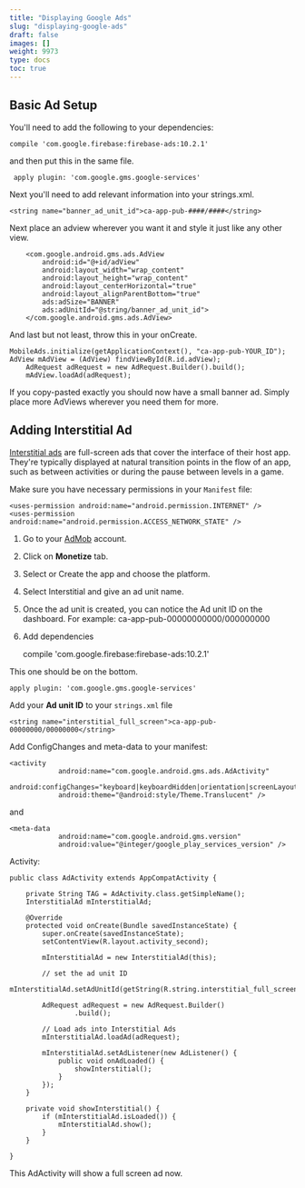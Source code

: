 ```yaml
---
title: "Displaying Google Ads"
slug: "displaying-google-ads"
draft: false
images: []
weight: 9973
type: docs
toc: true
---
```


## Basic Ad Setup
You'll need to add the following to your dependencies:

`compile 'com.google.firebase:firebase-ads:10.2.1'`

and then put this in the same file.

`
apply plugin: 'com.google.gms.google-services'`

Next you'll need to add relevant information into your strings.xml.

`<string name="banner_ad_unit_id">ca-app-pub-####/####</string>`

Next place an adview wherever you want it and style it just like any other view.

        <com.google.android.gms.ads.AdView
            android:id="@+id/adView"
            android:layout_width="wrap_content"
            android:layout_height="wrap_content"
            android:layout_centerHorizontal="true"
            android:layout_alignParentBottom="true"
            ads:adSize="BANNER"
            ads:adUnitId="@string/banner_ad_unit_id">
        </com.google.android.gms.ads.AdView>
And last but not least, throw this in your onCreate.

    MobileAds.initialize(getApplicationContext(), "ca-app-pub-YOUR_ID");
    AdView mAdView = (AdView) findViewById(R.id.adView);
        AdRequest adRequest = new AdRequest.Builder().build();
        mAdView.loadAd(adRequest);

If you copy-pasted exactly you should now have a small banner ad. Simply place more AdViews wherever you need them for more.


## Adding Interstitial Ad
[Interstitial ads][1] are full-screen ads that cover the interface of their host app. They're typically displayed at natural transition points in the flow of an app, such as between activities or during the pause between levels in a game.


Make sure you have necessary permissions in your `Manifest` file:

    <uses-permission android:name="android.permission.INTERNET" />
    <uses-permission android:name="android.permission.ACCESS_NETWORK_STATE" />

1. Go to your [AdMob][2] account.

2. Click on **Monetize** tab.

3. Select or Create the app and choose the platform.

4. Select Interstitial and give an ad unit name.

5. Once the ad unit is created, you can notice the Ad unit ID on the dashboard. For example: ca-app-pub-00000000000/000000000

6. Add dependencies 


    compile 'com.google.firebase:firebase-ads:10.2.1'

This one should be on the bottom.

    apply plugin: 'com.google.gms.google-services'

Add your **Ad unit ID** to your `strings.xml` file


    <string name="interstitial_full_screen">ca-app-pub-00000000/00000000</string>


Add ConfigChanges and meta-data to your manifest:

    <activity
                android:name="com.google.android.gms.ads.AdActivity"
                android:configChanges="keyboard|keyboardHidden|orientation|screenLayout|uiMode|screenSize|smallestScreenSize"
                android:theme="@android:style/Theme.Translucent" />

and

    <meta-data
                android:name="com.google.android.gms.version"
                android:value="@integer/google_play_services_version" />

Activity:

    public class AdActivity extends AppCompatActivity {
     
        private String TAG = AdActivity.class.getSimpleName();
        InterstitialAd mInterstitialAd;
     
        @Override
        protected void onCreate(Bundle savedInstanceState) {
            super.onCreate(savedInstanceState);
            setContentView(R.layout.activity_second);
     
            mInterstitialAd = new InterstitialAd(this);
     
            // set the ad unit ID
            mInterstitialAd.setAdUnitId(getString(R.string.interstitial_full_screen));
     
            AdRequest adRequest = new AdRequest.Builder()
                    .build();
     
            // Load ads into Interstitial Ads
            mInterstitialAd.loadAd(adRequest);
     
            mInterstitialAd.setAdListener(new AdListener() {
                public void onAdLoaded() {
                    showInterstitial();
                }
            });
        }
     
        private void showInterstitial() {
            if (mInterstitialAd.isLoaded()) {
                mInterstitialAd.show();
            }
        }
     
    }


This AdActivity will show a full screen ad now.

  [1]: https://firebase.google.com/docs/admob/android/interstitial
  [2]: https://google.com/admob/

